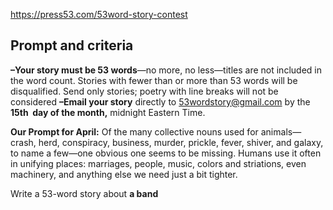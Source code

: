 https://press53.com/53word-story-contest


## Prompt and criteria

**–Your story must be 53 words**—no more, no less—titles are not included in the word count. Stories with fewer than or more than 53 words will be disqualified. Send only stories; poetry with line breaks will not be considered
**–Email your story** directly to [53wordstory@gmail.com](mailto:53wordstory@gmail.com?subject=53-Word%20Story%20Contest%20Entry) by the **15th  day of the month,** midnight Eastern Time.

**Our Prompt for April:** Of the many collective nouns used for animals—crash, herd, conspiracy, business, murder, prickle, fever, shiver, and galaxy, to name a few—one obvious one seems to be missing. Humans use it often in unifying places: marriages, people, music, colors and striations, even machinery, and anything else we need just a bit tighter.

Write a 53-word story about **a band**
